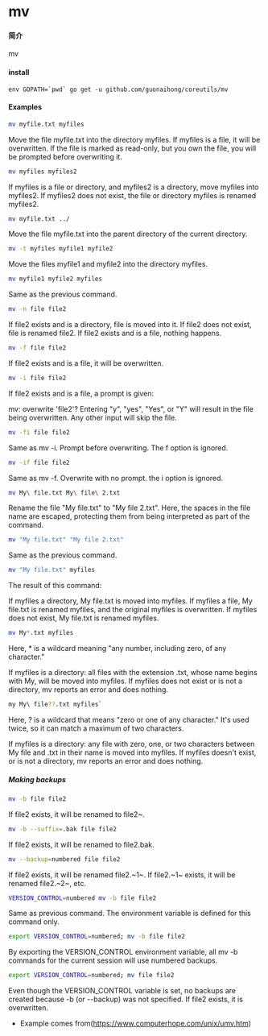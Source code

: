 # mv

#### 简介
mv

#### install
```
env GOPATH=`pwd` go get -u github.com/guonaihong/coreutils/mv
```

####

#### Examples

```bash
mv myfile.txt myfiles
```
Move the file myfile.txt into the directory myfiles. If myfiles is a file, it will be overwritten. If the file is marked as read-only, but you own the file, you will be prompted before overwriting it.

```bash
mv myfiles myfiles2
```
If myfiles is a file or directory, and myfiles2 is a directory, move myfiles into myfiles2. If myfiles2 does not exist, the file or directory myfiles is renamed myfiles2.

```bash
mv myfile.txt ../
```
Move the file myfile.txt into the parent directory of the current directory.

```bash
mv -t myfiles myfile1 myfile2
```
Move the files myfile1 and myfile2 into the directory myfiles.

```bash
mv myfile1 myfile2 myfiles
```
Same as the previous command.

```bash
mv -n file file2
```

If file2 exists and is a directory, file is moved into it. If file2 does not exist, file is renamed file2. If file2 exists and is a file, nothing happens.
```bash
mv -f file file2
```
If file2 exists and is a file, it will be overwritten.

```bash
mv -i file file2
```

If file2 exists and is a file, a prompt is given:

mv: overwrite 'file2'?
Entering "y", "yes", "Yes", or "Y" will result in the file being overwritten. Any other input will skip the file.

```bash
mv -fi file file2
```
Same as mv -i. Prompt before overwriting. The f option is ignored.

```bash
mv -if file file2
```

Same as mv -f. Overwrite with no prompt. the i option is ignored.
```bash
mv My\ file.txt My\ file\ 2.txt
```

Rename the file "My file.txt" to "My file 2.txt". Here, the spaces in the file name are escaped, protecting them from being interpreted as part of the command.

```bash
mv "My file.txt" "My file 2.txt"

```
Same as the previous command.

```bash
mv "My file.txt" myfiles
```

The result of this command:

If myfiles a directory, My file.txt is moved into myfiles.
If myfiles a file, My file.txt is renamed myfiles, and the original myfiles is overwritten.
If myfiles does not exist, My file.txt is renamed myfiles.

```bash
mv My*.txt myfiles
```
Here, * is a wildcard meaning "any number, including zero, of any character."

If myfiles is a directory: all files with the extension .txt, whose name begins with My, will be moved into myfiles.
If myfiles does not exist or is not a directory, mv reports an error and does nothing.

```bash
my My\ file??.txt myfiles`
```
Here, ? is a wildcard that means "zero or one of any character." It's used twice, so it can match a maximum of two characters.

If myfiles is a directory: any file with zero, one, or two characters between My file and .txt in their name is moved into myfiles.
If myfiles doesn't exist, or is not a directory, mv reports an error and does nothing.

##### Making backups
```bash
mv -b file file2
```

If file2 exists, it will be renamed to file2~.

```bash
mv -b --suffix=.bak file file2
```
If file2 exists, it will be renamed to file2.bak.

```bash
mv --backup=numbered file file2
```
If file2 exists, it will be renamed file2.~1~. If file2.~1~ exists, it will be renamed file2.~2~, etc.

```bash
VERSION_CONTROL=numbered mv -b file file2
```
Same as previous command. The environment variable is defined for this command only.

```bash
export VERSION_CONTROL=numbered; mv -b file file2
```
By exporting the VERSION_CONTROL environment variable, all mv -b commands for the current session will use numbered backups.

```bash
export VERSION_CONTROL=numbered; mv file file2
```
Even though the VERSION_CONTROL variable is set, no backups are created because -b (or --backup) was not specified. If file2 exists, it is overwritten.

* Example comes from(https://www.computerhope.com/unix/umv.htm)
